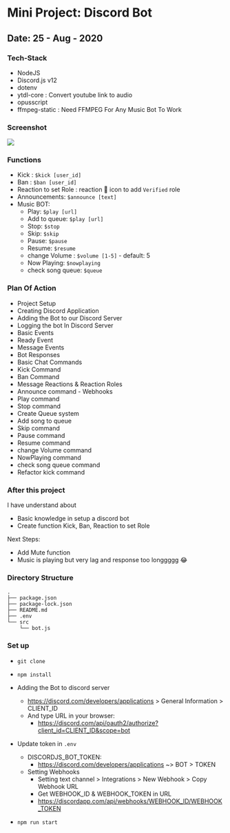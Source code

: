 # Mini Project: Discord Bot

## Date: 25 - Aug - 2020

### Tech-Stack

- NodeJS
- Discord.js v12
- dotenv
- ytdl-core : Convert youtube link to audio
- opusscript
- ffmpeg-static : Need FFMPEG For Any Music Bot To Work

### Screenshot

<img src="https://i.imgur.com/snzfdBE.png" />

### Functions

- Kick : `$kick [user_id]`
- Ban : `$ban [user_id]`
- Reaction to set Role : reaction :watermelon: icon to add `Verified` role
- Announcements: `$announce [text]`
- Music BOT:
  - Play: `$play [url]`
  - Add to queue: `$play [url]`
  - Stop: `$stop`
  - Skip: `$skip`
  - Pause: `$pause`
  - Resume: `$resume`
  - change Volume : `$volume [1-5]` - default: 5
  - Now Playing: `$nowplaying`
  - check song queue: `$queue`

### Plan Of Action

- Project Setup
- Creating Discord Application
- Adding the Bot to our Discord Server
- Logging the bot In Discord Server
- Basic Events
- Ready Event
- Message Events
- Bot Responses
- Basic Chat Commands
- Kick Command
- Ban Command
- Message Reactions & Reaction Roles
- Announce command - Webhooks
- Play command
- Stop command
- Create Queue system
- Add song to queue
- Skip command
- Pause command
- Resume command
- change Volume command
- NowPlaying command
- check song queue command
- Refactor kick command

### After this project

I have understand about

- Basic knowledge in setup a discord bot
- Create function Kick, Ban, Reaction to set Role

Next Steps:

- Add Mute function
- Music is playing but very lag and response too longgggg 😂

### Directory Structure

```
.
├── package.json
├── package-lock.json
├── README.md
├── .env
└── src
    └── bot.js
```

### Set up

- `git clone`
- `npm install`

- Adding the Bot to discord server
  - https://discord.com/developers/applications > General Information > CLIENT_ID
  - And type URL in your browser:
    - https://discord.com/api/oauth2/authorize?client_id=CLIENT_ID&scope=bot
- Update token in `.env`

  - DISCORDJS_BOT_TOKEN:
    - https://discord.com/developers/applications ~> BOT > TOKEN
  - Setting Webhooks
    - Setting text channel > Integrations > New Webhook > Copy Webhook URL
    - Get WEBHOOK_ID & WEBHOOK_TOKEN in URL
    - https://discordapp.com/api/webhooks/WEBHOOK_ID/WEBHOOK_TOKEN

- `npm run start`
